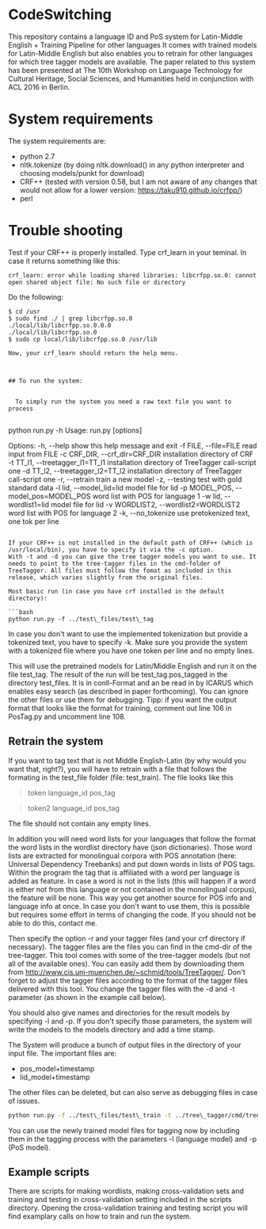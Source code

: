 # CodeSwitching

This repository contains a language ID and PoS system for Latin-Middle English + Training Pipeline for other languages
It comes with trained models for Latin-Middle English but also enables you to retrain for other languages for which tree tagger models are available.
The paper related to this system has been presented at  The 10th Workshop on Language Technology for Cultural Heritage, Social Sciences, and Humanities held in conjunction with ACL 2016 in Berlin.

# System requirements
The system requirements are:
* python 2.7
* nltk.tokenize (by doing nltk.download() in any python interpreter and choosing models/punkt for download)
* CRF++ (tested with version 0.58, but I am not aware of any changes that would not allow for a lower version: https://taku910.github.io/crfpp/) 
* perl

# Trouble shooting

Test if your CRF++ is properly installed. Type crf_learn in your teminal.
In case it returns something like this:
```
crf_learn: error while loading shared libraries: libcrfpp.so.0: cannot open shared object file: No such file or directory
```
Do the following: 
``` 
$ cd /usr 
$ sudo find ./ | grep libcrfpp.so.0
./local/lib/libcrfpp.so.0.0.0
./local/lib/libcrfpp.so.0
$ sudo cp local/lib/libcrfpp.so.0 /usr/lib

Now, your crf_learn should return the help menu.



## To run the system:


  To simply run the system you need a raw text file you want to process
  
  ```
python run.py -h
Usage: run.py [options]

Options:
  -h, --help            show this help message and exit
  -f FILE, --file=FILE  read input from FILE
  -c CRF_DIR, --crf_dir=CRF_DIR
                        installation directory of CRF
  -t TT_l1, --treetagger_l1=TT_l1
                        installation directory of TreeTagger call-script one
  -d TT_l2, --treetagger_l2=TT_l2
                        installation directory of TreeTagger call-script one
  -r, --retrain         train a new model
  -z, --testing         test with gold standard data
  -l lid, --model_lid=lid
                        model file for lid
  -p MODEL_POS, --model_pos=MODEL_POS
                        word list with POS for language 1
  -w lid, --wordlist1=lid
                        model file for lid
  -v WORDLIST2, --wordlist2=WORDLIST2
                        word list with POS for language 2
  -k, --no_tokenize     use pretokenized text, one tok per line



  ```
  
  If your CRF++ is not installed in the default path of CRF++ (which is /usr/local/bin), you have to specify it via the -c option.
  With -t and -d you can give the tree tagger models you want to use. It needs to point to the tree-tagger files in the cmd-folder of TreeTagger. All files must follow the fomat as included in this release, which varies slightly from the original files.
  
  Most basic run (in case you have crf installed in the default directory):
  
  ```bash
  python run.py -f ../test\_files/test\_tag
  ```
  
  In case you don't want to use the implemented tokenization but provide a tokenized text, you have to specify -k. Make sure you provide the system with a tokenized file where you have one token per line and no empty lines.
  
  This will use the pretrained models for Latin/Middle English and run it on the file test\_tag.
  The result of the run will be test\_tag.pos\_tagged in the directory test_files. It is in conll-Format and an be read in by ICARUS which enables easy search (as described in paper forthcoming). You can ignore the other files or use them for debugging.
  Tipp: if you want the output format that looks like the format for training, comment out line 106 in PosTag.py and uncomment line 108.
## Retrain the system
  
  If you want to tag text that is not Middle English-Latin (by why would you want that, right?), you will have to retrain with a file that follows the formating in the test\_file folder (file: test\_train). The file looks like this 
  
  > token language\_id pos\_tag
  
  > token2 language\_id pos\_tag
  
  The file should not contain any empty lines.
  
  In addition you will need word lists for your languages that follow the format the word lists in the wordlist directory have (json dictionaries). Those word lists are extracted for monolingual corpora with POS annotation (here: Universal Dependency Treebanks) and put down words in lists of POS tags. Within the program the tag that is affiliated with a word per language is added as feature. In case a word is not in the lists (this will happen if a word is either not from this language or not contained in the monolingual corpus), the feature will be none. This way you get another source for POS info and language info at once. In case you don't want to use them, this is possible but requires some effort in terms of changing the code. If you should not be able to do this, contact me.
  
  Then specify the option -r and your tagger files (and your crf directory if necessary). The tagger files are the files you can find in the cmd-dir of the tree-tagger. This tool comes with some of the tree-tagger models (but not all of the available ones). You can easily add them by downloading them from http://www.cis.uni-muenchen.de/~schmid/tools/TreeTagger/. Don't forget to adjust the tagger files according to the format of the tagger files delivered with this tool.
  You change the tagger files with the -d and -t parameter (as shown in the example call below).

  You should also give names and directories for the result models by specifying -l and -p. If you don't specify those parameters, the system will write the models to the models directory and add a time stamp.

  The System will produce a bunch of output files in the directory of your input file. The important files are:
  
  * pos_model+timestamp
  * lid_model+timestamp
  
The other files can be deleted, but can also serve as debugging files in case of issues.
  
  ```bash
  python run.py -f ../test\_files/test\_train -t ../tree\_tagger/cmd/tree-tagger-middleenglish -d ../tree\_tagger/cmd/tree-tagger-latin -r
  ```
You can use the newly trained model files for tagging now by including them in the tagging process with the parameters -l (language model) and -p (PoS model).



## Example scripts

There are scripts for making wordlists, making cross-validation sets and training and testing in cross-validation setting included in the scripts directory. Opening the cross-validation training and testing script you will find examplary calls on how to train and run the system.

